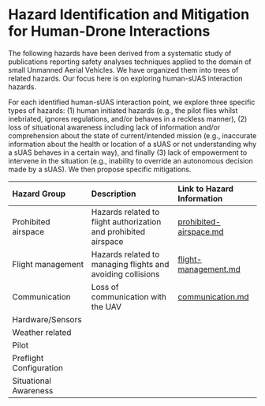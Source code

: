 # Hazard Identification and Mitigation for Human-Drone Interactions

The following hazards have been derived from a systematic study of publications reporting safety analyses techniques applied to the domain of small Unmanned Aerial Vehicles. We have organized them into trees of related hazards. Our focus here is on exploring human-sUAS interaction hazards. 

For each identified human-sUAS interaction point, we explore three specific types of hazards: (1) human initiated hazards (e.g., the pilot flies whilst inebriated, ignores regulations, and/or behaves in a reckless manner), (2) loss of situational awareness including lack of information and/or comprehension about the state of current/intended mission (e.g., inaccurate information about the health or location of a sUAS or not understanding why a sUAS behaves in a certain way), and finally (3) lack of empowerment to intervene in the situation (e.g., inability to override an autonomous decision made by a sUAS).  We then propose specific mitigations.

| Hazard Group | Description |Link to Hazard Information |
|:--|:--| :--|
|Prohibited airspace| Hazards related to flight authorization and prohibited airspace|[prohibited-airspace.md](human-interaction-hazards/prohibited-airspace.md)|
|Flight management| Hazards related to managing flights and avoiding collisions |[flight-management.md](human-interaction-hazards/flight-management.md)
|Communication| Loss of communication with the UAV |[communication.md](human-interaction-hazards/communication.md)
|Hardware/Sensors|
|Weather related|
|Pilot|
|Preflight Configuration|
|Situational Awareness|



